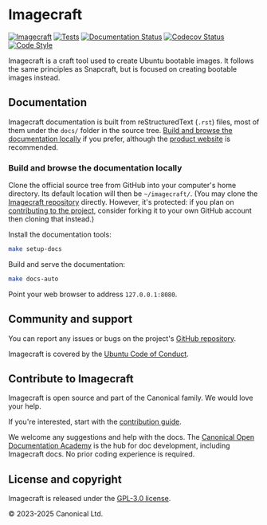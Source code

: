 # Imagecraft

[![Imagecraft][imagecraft-badge]][imagecraft-site]
[![Tests][qa-badge]][qa-status]
[![Documentation Status][rtd-badge]][rtd-latest]
[![Codecov Status][codecov-badge]][codecov-status]
[![Code Style][ruff-badge]][ruff-site]

Imagecraft is a craft tool used to create Ubuntu bootable images. It
follows the same principles as Snapcraft, but is focused on creating
bootable images instead.

## Documentation

Imagecraft documentation is built from reStructuredText (`.rst`) files,
most of them under the `docs/` folder in the source tree. [Build and
browse the documentation
locally](#build-and-browse-the-documentation-locally) if you prefer,
although the [product
website](https://canonical-imagecraft.readthedocs-hosted.com) is
recommended.

### Build and browse the documentation locally

Clone the official source tree from GitHub into your computer\'s home
directory. Its default location will then be `~/imagecraft/`. (You may
clone the [Imagecraft
repository](https://github.com/canonical/imagecraft) directly. However,
it\'s protected: if you plan on [contributing to the
project](#project-and-community), consider forking it to your own GitHub
account then cloning that instead.)

Install the documentation tools:

```bash
make setup-docs
```

Build and serve the documentation:

```bash
make docs-auto
```

Point your web browser to address `127.0.0.1:8080`.

## Community and support

You can report any issues or bugs on the project's [GitHub
repository](https://github.com/canonical/imagecraft/issues).

Imagecraft is covered by the [Ubuntu Code of
Conduct](https://ubuntu.com/community/ethos/code-of-conduct).

## Contribute to Imagecraft

Imagecraft is open source and part of the Canonical family. We would love your help.

If you're interested, start with the [contribution guide](HACKING.md).

We welcome any suggestions and help with the docs. The [Canonical Open Documentation
Academy](https://github.com/canonical/open-documentation-academy) is the hub for doc
development, including Imagecraft docs. No prior coding experience is required.

## License and copyright

Imagecraft is released under the [GPL-3.0 license](LICENSE).

© 2023-2025 Canonical Ltd.

[imagecraft-badge]: https://snapcraft.io/imagecraft/badge.svg
[imagecraft-site]: https://snapcraft.io/imagecraft
[rtd-badge]: https://readthedocs.com/projects/canonical-imagecraft/badge/?version=latest
[rtd-latest]: https://canonical-imagecraft.readthedocs-hosted.com/latest/
[ruff-badge]: https://img.shields.io/endpoint?url=https://raw.githubusercontent.com/astral-sh/ruff/main/assets/badge/v2.json
[ruff-site]: https://github.com/astral-sh/ruff
[codecov-badge]: https://codecov.io/github/canonical/imagecraft/coverage.svg?branch=main
[codecov-status]: https://codecov.io/github/canonical/imagecraft?branch=main
[qa-badge]: https://github.com/canonical/imagecraft/actions/workflows/qa.yaml/badge.svg?branch=main&event=push
[qa-status]: https://github.com/canonical/imagecraft/actions/workflows/qa.yaml
